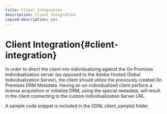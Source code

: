 ```yaml
---
title: Client Integration
description: Client Integration
copied-description: yes
---
```


# Client Integration{#client-integration}

In order to direct the client into individualizing against the On Premises Individualization server (as opposed to the Adobe Hosted Global Individualization Server), the client should utilize the previously created On Premises DRM Metadata. Having an un-individualized client perform a license acquisition or initialize DRM, using the special metadata, will result in the client connecting to the custom Individualization Server URL.

A sample code snippet is included in the [!DNL client_sample] folder. 
